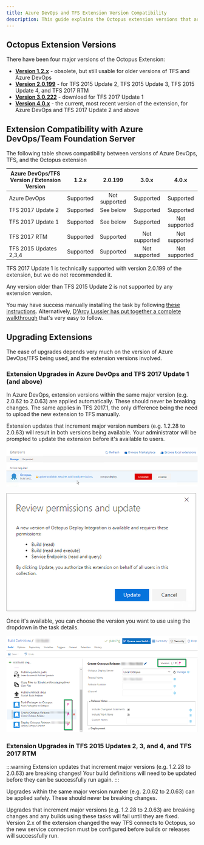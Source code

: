 ```yaml
---
title: Azure DevOps and TFS Extension Version Compatibility
description: This guide explains the Octopus extension versions that are compatible with different versions of Azure DevOps and TFS
---
```


## Octopus Extension Versions

There have been four major versions of the Octopus Extension:

- [**Version 1.2.x**](https://s3-eu-west-1.amazonaws.com/octopus-downloads/tfs-2015-extension/octopusdeploy.octopus-deploy-build-release-tasks-1.2.28.vsix) - obsolete, but still usable for older versions of TFS and Azure DevOps
- [**Version 2.0.199**](https://s3-eu-west-1.amazonaws.com/octopus-downloads/tfs-2015-extension/octopusdeploy.octopus-deploy-build-release-tasks-2.0.199.vsix) - for TFS 2015 Update 2, TFS 2015 Update 3, TFS 2015 Update 4, and TFS 2017 RTM
- [**Version 3.0.222**](https://octopus-downloads.s3-eu-west-1.amazonaws.com/tfs-2015-extension/octopusdeploy.octopus-deploy-build-release-tasks-3.0.222.vsix) - download for TFS 2017 Update 1
- [**Version 4.0.x**](https://marketplace.visualstudio.com/items?itemName=octopusdeploy.octopus-deploy-build-release-tasks) - the current, most recent version of the extension, for Azure DevOps and TFS 2017 Update 2 and above

## Extension Compatibility with Azure DevOps/Team Foundation Server

The following table shows compatibility between versions of Azure DevOps, TFS, and the Octopus extension

| Azure DevOps/TFS Version / Extension Version |   1.2.x   |   2.0.199     |     3.0.x     |     4.0.x     |
| -------------------------------------------- |:---------:|:-------------:|:-------------:|:-------------:|
| Azure DevOps                                 | Supported | Not supported |   Supported   |   Supported   |
| TFS 2017 Update 2                            | Supported |   See below   |   Supported   |   Supported   |
| TFS 2017 Update 1                            | Supported |   See below   |   Supported   | Not supported |
| TFS 2017 RTM                                 | Supported |   Supported   | Not supported | Not supported |
| TFS 2015 Updates 2,3,4                       | Supported |   Supported   | Not supported | Not supported |

TFS 2017 Update 1 is technically supported with version 2.0.199 of the extension, but we do not recommended it.

Any version older than TFS 2015 Update 2 is not supported by any extension version.

You may have success manually installing the task by following [these instructions](manually-install-the-build-task.md). Alternatively, [D'Arcy Lussier has put together a complete walkthrough](http://geekswithblogs.net/dlussier/archive/2016/01/04/170820.aspx) that's very easy to follow.

## Upgrading Extensions

The ease of upgrades depends very much on the version of Azure DevOps/TFS being used, and the extension versions involved.

### Extension Upgrades in Azure DevOps and TFS 2017 Update 1 (and above)

In Azure DevOps, extension versions within the same major version (e.g. 2.0.62 to 2.0.63) are applied automatically. These should never be breaking changes. The same applies in TFS 2017.1, the only difference being the need to upload the new extension to TFS manually.

Extension updates that increment major version numbers (e.g. 1.2.28 to 2.0.63) will result in both versions being available. Your administrator will be prompted to update the extension before it's available to users.

![](images/extension-upgrade.png)

![](images/extension-upgrade-2.png)

Once it's available, you can choose the version you want to use using the dropdown in the task details.

![](images/extension-version-choice.png)

### Extension Upgrades in TFS 2015 Updates 2, 3, and 4, and TFS 2017 RTM

:::warning
Extension updates that increment major versions (e.g. 1.2.28 to 2.0.63) are breaking changes! Your build definitions will need to be updated before they can be successfully run again.
:::

Upgrades within the same major version number (e.g. 2.0.62 to 2.0.63) can be applied safely. These should never be breaking changes.

Upgrades that increment major versions (e.g. 1.2.28 to 2.0.63) are breaking changes and any builds using these tasks will fail until they are fixed. Version 2.x of the extension changed the way TFS connects to Octopus, so the new service connection must be configured before builds or releases will successfully run.
